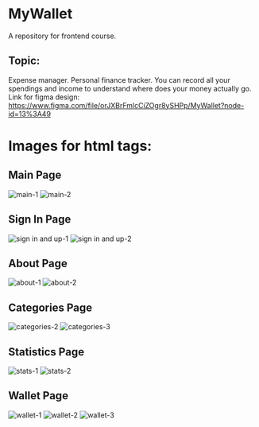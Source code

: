 # MyWallet
A repository for frontend course.<br>
## Topic:
Expense manager. Personal finance tracker. You can record all your spendings and income to understand where does your money actually go. <br>
Link for figma design: https://www.figma.com/file/orJXBrFmlcCiZOgr8ySHPp/MyWallet?node-id=13%3A49 <br>
# Images for html tags:<br>

## Main Page
![main-1](https://user-images.githubusercontent.com/48092813/113211505-3523b800-927e-11eb-8155-668d2fb1d9ff.png)
![main-2](https://user-images.githubusercontent.com/48092813/113211546-42d93d80-927e-11eb-9c1e-b4cceacb526f.png)

## Sign In Page
![sign in and up-1](https://user-images.githubusercontent.com/48092813/113211666-7320dc00-927e-11eb-86e9-2eba91071a95.png)
![sign in and up-2](https://user-images.githubusercontent.com/48092813/113211694-7d42da80-927e-11eb-811b-cab9601bc91c.png)

## About Page
![about-1](https://user-images.githubusercontent.com/48092813/113211737-8fbd1400-927e-11eb-9dce-8ca023e38070.png)
![about-2](https://user-images.githubusercontent.com/48092813/113211882-bbd89500-927e-11eb-8032-7caefe333aa2.png)

## Categories Page
![categories-2](https://user-images.githubusercontent.com/48092813/113212000-e296cb80-927e-11eb-920a-95fbef7cda11.png)
![categories-3](https://user-images.githubusercontent.com/48092813/113212019-e62a5280-927e-11eb-9212-1b2180e0e567.png)

## Statistics Page 
![stats-1](https://user-images.githubusercontent.com/48092813/113212136-0ce88900-927f-11eb-8233-bd50f2ae59a2.png)
![stats-2](https://user-images.githubusercontent.com/48092813/113212160-11ad3d00-927f-11eb-92ad-b3c0422f1076.png)

## Wallet Page
![wallet-1](https://user-images.githubusercontent.com/48092813/113212232-2a1d5780-927f-11eb-8185-b3e8e7cae064.png)
![wallet-2](https://user-images.githubusercontent.com/48092813/113212252-30abcf00-927f-11eb-8a42-88c032d56113.png)
![wallet-3](https://user-images.githubusercontent.com/48092813/113212319-41f4db80-927f-11eb-91cf-df3fbd731f01.png)
